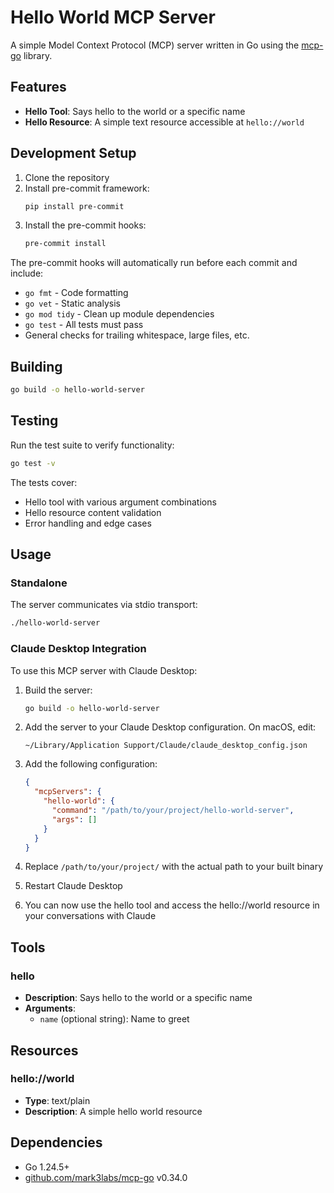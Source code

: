 # Hello World MCP Server

A simple Model Context Protocol (MCP) server written in Go using the [mcp-go](https://github.com/mark3labs/mcp-go) library.

## Features

- **Hello Tool**: Says hello to the world or a specific name
- **Hello Resource**: A simple text resource accessible at `hello://world`

## Development Setup

1. Clone the repository
2. Install pre-commit framework:
   ```bash
   pip install pre-commit
   ```
3. Install the pre-commit hooks:
   ```bash
   pre-commit install
   ```

The pre-commit hooks will automatically run before each commit and include:
- `go fmt` - Code formatting
- `go vet` - Static analysis
- `go mod tidy` - Clean up module dependencies
- `go test` - All tests must pass
- General checks for trailing whitespace, large files, etc.

## Building

```bash
go build -o hello-world-server
```

## Testing

Run the test suite to verify functionality:

```bash
go test -v
```

The tests cover:
- Hello tool with various argument combinations
- Hello resource content validation
- Error handling and edge cases

## Usage

### Standalone
The server communicates via stdio transport:

```bash
./hello-world-server
```

### Claude Desktop Integration

To use this MCP server with Claude Desktop:

1. Build the server:
   ```bash
   go build -o hello-world-server
   ```

2. Add the server to your Claude Desktop configuration. On macOS, edit:
   ```
   ~/Library/Application Support/Claude/claude_desktop_config.json
   ```

3. Add the following configuration:
   ```json
   {
     "mcpServers": {
       "hello-world": {
         "command": "/path/to/your/project/hello-world-server",
         "args": []
       }
     }
   }
   ```

4. Replace `/path/to/your/project/` with the actual path to your built binary

5. Restart Claude Desktop

6. You can now use the hello tool and access the hello://world resource in your conversations with Claude

## Tools

### hello
- **Description**: Says hello to the world or a specific name
- **Arguments**:
  - `name` (optional string): Name to greet

## Resources

### hello://world
- **Type**: text/plain
- **Description**: A simple hello world resource

## Dependencies

- Go 1.24.5+
- [github.com/mark3labs/mcp-go](https://github.com/mark3labs/mcp-go) v0.34.0
